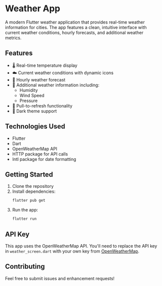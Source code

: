 # Weather App

A modern Flutter weather application that provides real-time weather information for cities. The app features a clean, intuitive interface with current weather conditions, hourly forecasts, and additional weather metrics.

## Features

- 🌡️ Real-time temperature display
- ☁️ Current weather conditions with dynamic icons
- 📅 Hourly weather forecast
- 💨 Additional weather information including:
  - Humidity
  - Wind Speed
  - Pressure
- 🔄 Pull-to-refresh functionality
- 🌙 Dark theme support

## Technologies Used

- Flutter
- Dart
- OpenWeatherMap API
- HTTP package for API calls
- Intl package for date formatting

## Getting Started

1. Clone the repository
2. Install dependencies:
   ```bash
   flutter pub get
   ```
3. Run the app:
   ```bash
   flutter run
   ```

## API Key

This app uses the OpenWeatherMap API. You'll need to replace the API key in `weather_screen.dart` with your own key from [OpenWeatherMap](https://openweathermap.org/api).

## Contributing

Feel free to submit issues and enhancement requests!
